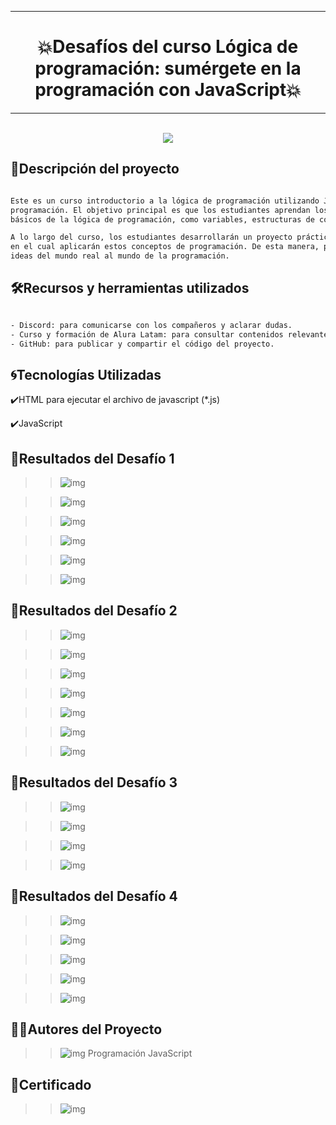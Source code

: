 ***
# <h1 align="center"> 💥Desafíos del curso Lógica de programación: sumérgete en la programación con JavaScript💥 </h1>
***

<p align="center">
<br><img src="img/curso.png">
</p>

## 📄Descripción del proyecto

```sh

Este es un curso introductorio a la lógica de programación utilizando JavaScript como lenguaje de 
programación. El objetivo principal es que los estudiantes aprendan los conceptos y fundamentos 
básicos de la lógica de programación, como variables, estructuras de control, funciones, entre otros.

A lo largo del curso, los estudiantes desarrollarán un proyecto práctico llamado "Número Secreto", 
en el cual aplicarán estos conceptos de programación. De esta manera, podrán entender cómo llevar 
ideas del mundo real al mundo de la programación.

```

## 🛠️Recursos y herramientas utilizados

```sh

- Discord: para comunicarse con los compañeros y aclarar dudas.
- Curso y formación de Alura Latam: para consultar contenidos relevantes y obtener más información.
- GitHub: para publicar y compartir el código del proyecto.

```

## 🌀Tecnologías Utilizadas

✔️HTML para ejecutar el archivo de javascript (*.js)

✔️JavaScript

## 🔆Resultados del Desafío 1

>> ![img](img/bienvenida.png)

>> ![img](img/error.png)

>> ![img](img/nombre.png)

>> ![img](img/edad.png)

>> ![img](img/Licencia.png)

>> ![img](img/consola.png)

## 🔆Resultados del Desafío 2

>> ![img](img/semana.png)

>> ![img](img/buenaSemana.png)

>> ![img](img/numeroPositivo.png)

>> ![img](img/numero5.png)

>> ![img](img/saldo.png)

>> ![img](img/ingreseNombre.png)

>> ![img](img/bienvenidoJulio.png)

## 🔆Resultados del Desafío 3

>> ![img](img/cuentaRegresiva.png)

>> ![img](img/cuentaProgresiva.png)

>> ![img](img/consola3.png)

>> ![img](img/consola4.png)

## 🔆Resultados del Desafío 4

>> ![img](img/hola.png)

>> ![img](img/lenguaje.png)

>> ![img](img/edad2.png)

>> ![img](img/ingreseNumero2.png)

>> ![img](img/consola5.png)

## 👩👨Autores del Proyecto

>> ![img](img/Foto-Pequeña-julio.png)    Programación JavaScript

## 📜Certificado

>> ![img](img/certificado.png)

